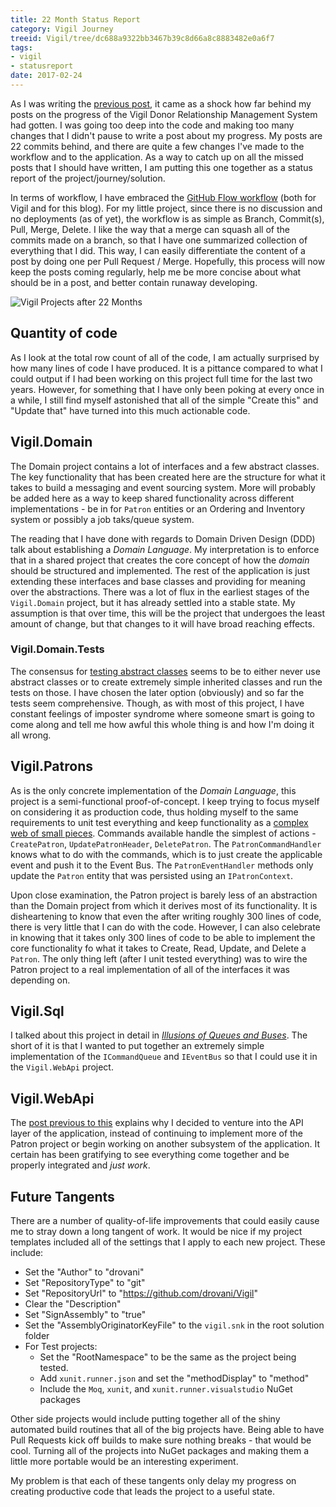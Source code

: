 ```yaml
---
title: 22 Month Status Report
category: Vigil Journey
treeid: Vigil/tree/dc688a9322bb3467b39c8d66a8c8883482e0a6f7
tags:
- vigil
- statusreport
date: 2017-02-24
---
```


As I was writing the [previous post](/posts/2017/introducing-vigil-web-api/), it came as a shock how far behind my posts on the progress of the Vigil Donor Relationship Management System had gotten. I was going too deep into the code and making too many changes that I didn't pause to write a post about my progress. My posts are 22 commits behind, and there are quite a few changes I've made to the workflow and to the application. As a way to catch up on all the missed posts that I should have written, I am putting this one together as a status report of the project/journey/solution.

In terms of workflow, I have embraced the [GitHub Flow workflow](https://guides.github.com/introduction/flow/) (both for Vigil and for this blog). For my little project, since there is no discussion and no deployments (as of yet), the workflow is as simple as Branch, Commit(s), Pull, Merge, Delete. I like the way that a merge can squash all of the commits made on a branch, so that I have one summarized collection of everything that I did. This way, I can easily differentiate the content of a post by doing one per Pull Request / Merge. Hopefully, this process will now keep the posts coming regularly, help me be more concise about what should be in a post, and better contain runaway developing.

<aside class="float-right">
    <img src="/images/vigil-project-22-months.png" alt="Vigil Projects after 22 Months" />
</aside>

## Quantity of code

As I look at the total row count of all of the code, I am actually surprised by how many lines of code I have produced. It is a pittance compared to what I could output if I had been working on this project full time for the last two years. However, for something that I have only been poking at every once in a while, I still find myself astonished that all of the simple "Create this" and "Update that" have turned into this much actionable code.

## Vigil.Domain

The Domain project contains a lot of interfaces and a few abstract classes. The key functionality that has been created here are the structure for what it takes to build a messaging and event sourcing system. More will probably be added here as a way to keep shared functionality across different implementations - be in for `Patron` entities or an Ordering and Inventory system or possibly a job taks/queue system.

The reading that I have done with regards to Domain Driven Design (DDD) talk about establishing a _Domain Language_. My interpretation is to enforce that in a shared project that creates the core concept of how the _domain_ should be structured and implemented. The rest of the application is just extending these interfaces and base classes and providing for meaning over the abstractions. There was a lot of flux in the earliest stages of the `Vigil.Domain` project, but it has already settled into a stable state. My assumption is that over time, this will be the project that undergoes the least amount of change, but that changes to it will have broad reaching effects.

### Vigil.Domain.Tests

The consensus for [testing abstract classes](http://stackoverflow.com/questions/243274/how-to-unit-test-abstract-classes-extend-with-stubs) seems to be to either never use abstract classes or to create extremely simple inherited classes and run the tests on those. I have chosen the later option (obviously) and so far the tests seem comprehensive. Though, as with most of this project, I have constant feelings of imposter syndrome where someone smart is going to come along and tell me how awful this whole thing is and how I'm doing it all wrong.

## Vigil.Patrons

As is the only concrete implementation of the _Domain Language_, this project is a semi-functional proof-of-concept. I keep trying to focus myself on considering it as production code, thus holding myself to the same requirements to unit test everything and keep functionality as a [complex web of small pieces](https://www.youtube.com/watch?v=R2Aa4PivG0g). Commands available handle the simplest of actions - `CreatePatron`, `UpdatePatronHeader`, `DeletePatron`. The `PatronCommandHandler` knows what to do with the commands, which is to just create the applicable event and push it to the Event Bus. The `PatronEventHandler` methods only update the `Patron` entity that was persisted using an `IPatronContext`.

Upon close examination, the Patron project is barely less of an abstraction than the Domain project from which it derives most of its functionality. It is  disheartening to know that even the after writing roughly 300 lines of code, there is very little that I can do with the code. However, I can also celebrate in knowing that it takes only 300 lines of code to be able to implement the core functionality fo what it takes to Create, Read, Update, and Delete a `Patron`. The only thing left (after I unit tested everything) was to wire the Patron project to a real implementation of all of the interfaces it was depending on.

## Vigil.Sql

I talked about this project in detail in _[Illusions of Queues and Buses](/posts/2017/illusions-of-queues-and-buses/)_. The short of it is that I wanted to put together an extremely simple implementation of the `ICommandQueue` and `IEventBus` so that I could use it in the `Vigil.WebApi` project.

## Vigil.WebApi

The [post previous to this](/posts/2017/introducing-vigil-web-api/) explains why I decided to venture into the API layer of the application, instead of continuing to implement more of the Patron project or begin working on another subsystem of the application. It certain has been gratifying to see everything come together and be properly integrated and _just work_.

## Future Tangents

There are a number of quality-of-life improvements that could easily cause me to stray down a long tangent of work. It would be nice if my project templates included all of the settings that I apply to each new project. These include:

- Set the "Author" to "drovani"
- Set "RepositoryType" to "git"
- Set "RepositoryUrl" to "https://github.com/drovani/Vigil"
- Clear the "Description"
- Set "SignAssembly" to "true"
- Set the "AssemblyOriginatorKeyFile" to the `vigil.snk` in the root solution folder
- For Test projects:
  - Set the "RootNamespace" to be the same as the project being tested.
  - Add `xunit.runner.json` and set the "methodDisplay" to "method"
  - Include the `Moq`, `xunit`, and `xunit.runner.visualstudio` NuGet packages

Other side projects would include putting together all of the shiny automated build routines that all of the big projects have. Being able to have Pull Requests kick off builds to make sure nothing breaks - that would be cool. Turning all of the projects into NuGet packages and making them a little more portable would be an interesting experiment.

My problem is that each of these tangents only delay my progress on creating productive code that leads the project to a useful state.